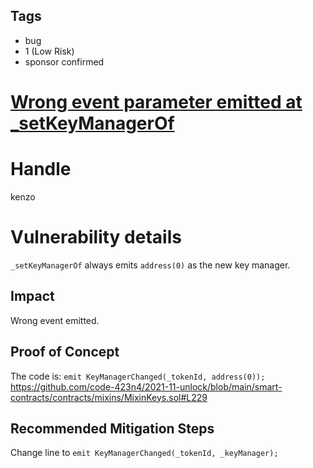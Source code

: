 ## Tags

- bug
- 1 (Low Risk)
- sponsor confirmed

# [Wrong event parameter emitted at _setKeyManagerOf](https://github.com/code-423n4/2021-11-unlock-findings/issues/84) 

# Handle

kenzo


# Vulnerability details

`_setKeyManagerOf` always emits `address(0)` as the new key manager.

## Impact
Wrong event emitted.

## Proof of Concept
The code is:
`emit KeyManagerChanged(_tokenId, address(0));`
https://github.com/code-423n4/2021-11-unlock/blob/main/smart-contracts/contracts/mixins/MixinKeys.sol#L229

## Recommended Mitigation Steps
Change line to
`emit KeyManagerChanged(_tokenId, _keyManager);`


